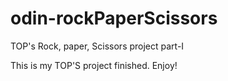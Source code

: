 # odin-rockPaperScissors
TOP's Rock, paper, Scissors project part-I

This is my TOP'S project finished. Enjoy!

